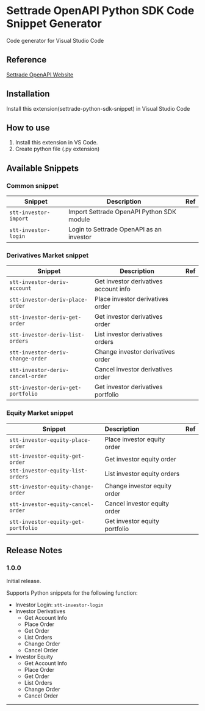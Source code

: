 # Settrade OpenAPI Python SDK Code Snippet Generator

Code generator for Visual Studio Code

## Reference

[Settrade OpenAPI Website](https://developer.settrade.com/open-api)

## Installation

Install this extension(settrade-python-sdk-snippet) in Visual Studio Code 



## How to use

1. Install this extension in VS Code.
2. Create python file (.py extension) 



## Available Snippets

### Common snippet

| Snippet               | Description                               | Ref  |
| --------------------- | ----------------------------------------- | ---- |
| `stt-investor-import` | Import Settrade OpenAPI Python SDK module |      |
| `stt-investor-login`  | Login to Settrade OpenAPI as an investor  |      |

### Derivatives Market snippet

| Snippet                            | Description                           | Ref  |
| ---------------------------------- | ------------------------------------- | ---- |
| `stt-investor-deriv-account`       | Get investor derivatives account info |      |
| `stt-investor-deriv-place-order`   | Place investor derivatives order      |      |
| `stt-investor-deriv-get-order`     | Get investor derivatives order        |      |
| `stt-investor-deriv-list-orders`   | List investor derivatives orders      |      |
| `stt-investor-deriv-change-order`  | Change investor derivatives order     |      |
| `stt-investor-deriv-cancel-order`  | Cancel investor derivatives order     |      |
| `stt-investor-deriv-get-portfolio` | Get investor derivatives portfolio    |      |

### Equity Market snippet

| Snippet                             | Description                   | Ref  |
| ----------------------------------- | :---------------------------- | ---- |
| `stt-investor-equity-place-order`   | Place investor equity order   |      |
| `stt-investor-equity-get-order`     | Get investor equity order     |      |
| `stt-investor-equity-list-orders`   | List investor equity orders   |      |
| `stt-investor-equity-change-order`  | Change investor equity order  |      |
| `stt-investor-equity-cancel-order`  | Cancel investor equity order  |      |
| `stt-investor-equity-get-portfolio` | Get investor equity portfolio |      |



## Release Notes

### 1.0.0

Initial release.

Supports Python snippets for the following function:

- Investor Login: `stt-investor-login`
- Investor Derivatives
  - Get Account Info 
  - Place Order
  - Get Order
  - List Orders
  - Change Order
  - Cancel Order
- Investor Equity
  - Get Account Info
  - Place Order
  - Get Order
  - List Orders
  - Change Order
  - Cancel Order

----

